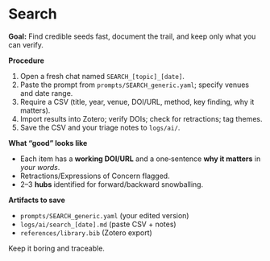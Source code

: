 # Search

**Goal:** Find credible seeds fast, document the trail, and keep only what you can verify.

**Procedure**
1. Open a fresh chat named `SEARCH_[topic]_[date]`.
2. Paste the prompt from `prompts/SEARCH_generic.yaml`; specify venues and date range.
3. Require a CSV (title, year, venue, DOI/URL, method, key finding, why it matters).
4. Import results into Zotero; verify DOIs; check for retractions; tag themes.
5. Save the CSV and your triage notes to `logs/ai/`.

**What “good” looks like**
- Each item has a **working DOI/URL** and a one‑sentence **why it matters** in *your words*.
- Retractions/Expressions of Concern flagged.
- 2–3 **hubs** identified for forward/backward snowballing.

**Artifacts to save**
- `prompts/SEARCH_generic.yaml` (your edited version)
- `logs/ai/search_[date].md` (paste CSV + notes)
- `references/library.bib` (Zotero export)

Keep it boring and traceable.
